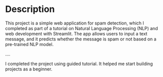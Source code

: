 # Description
This project is a simple web application for spam detection, which I completed as part of a tutorial on Natural Language Processing (NLP) and web development with Streamlit. The app allows users to input a text message, and it predicts whether the message is spam or not based on a pre-trained NLP model.






....


I completed the project using guided tutorial. It helped me start building projects as a beginner. 
